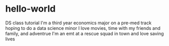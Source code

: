# hello-world
DS class tutorial
I'm a third year economics major on a pre-med track hoping to do a data science minor
I love movies, time with my friends and family, and adventrue
I'm an emt at a rescue squad in town and love saving lives
